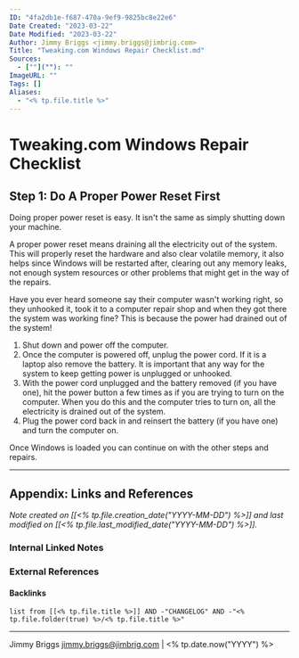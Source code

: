 ```yaml
---
ID: "4fa2db1e-f687-470a-9ef9-9825bc8e22e6"
Date Created: "2023-03-22"
Date Modified: "2023-03-22"
Author: Jimmy Briggs <jimmy.briggs@jimbrig.com>
Title: "Tweaking.com Windows Repair Checklist.md"
Sources: 
  - [""](""): ""
ImageURL: ""
Tags: []
Aliases:
  - "<% tp.file.title %>"
---
```


# Tweaking.com Windows Repair Checklist



## Step 1: Do A Proper Power Reset First

Doing proper power reset is easy. It isn't the same as simply shutting down  your machine.

A proper power reset means draining all the electricity out  of the system.
This will properly reset the hardware and also clear volatile  memory, it also helps since Windows will be restarted after, clearing out any  memory leaks, not enough system resources or other problems that might get in  the way of the repairs.

Have you ever heard someone say their computer  wasn't working right, so they unhooked it, took it to a computer repair shop and  when they got there the system was working fine? This is because the power had  drained out of the system!

1. Shut down and power off the computer.
2. Once the computer is powered off, unplug the power cord. If it is a laptop also remove the battery. It is important that any way for the system to keep getting power is unplugged or unhooked.
3. With the power cord unplugged and the battery removed (if you have one), hit the power button a few times as if you are trying to turn on the computer. When you  do this and the computer tries to turn on, all the electricity is drained out of  the system.
4. Plug the power cord back in and reinsert the battery (if you have one) and turn the computer on.

Once Windows is loaded you can continue on with the other steps  and repairs.



***

## Appendix: Links and References

*Note created on [[<% tp.file.creation_date("YYYY-MM-DD") %>]] and last modified on [[<% tp.file.last_modified_date("YYYY-MM-DD") %>]].*

### Internal Linked Notes

### External References

#### Backlinks

```dataview
list from [[<% tp.file.title %>]] AND -"CHANGELOG" AND -"<% tp.file.folder(true) %>/<% tp.file.title %>"
```


***

Jimmy Briggs <jimmy.briggs@jimbrig.com> | <% tp.date.now("YYYY") %>